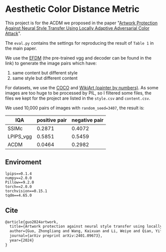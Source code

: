 # Aesthetic Color Distance Metric

This project is for the ACDM we proposed in the paper "[Artwork Protection Against Neural Style Transfer Using Locally Adaptive Adversarial Color Attack](https://arxiv.org/abs/2401.09673)".

The `eval.py` contains the settings for reproducing the result of `Table 1` in the main paper.

We use the [EFDM](https://arxiv.org/abs/2203.07740) (the pre-trained vgg and decoder can be found in the link) to generate the image pairs which have:

1. same content but different style
2. same style but different content

For datasets, we use the [COCO](https://cocodataset.org/#home) and [WikiArt (painter by numbers)](https://www.kaggle.com/c/painter-by-numbers). As some images are too huge to be processed by PIL, so I filtered some files, the files we kept for the project are listed in the `style.csv` and `content.csv`.

We used 10,000 pairs of images with `random_seed=3407`, the result is:

| IQA       | positive pair | negative pair |
| --------- | ------------- | ------------- |
| SSIMc     | 0.2871        | 0.4072        |
| LPIPS_vgg | 0.5851        | 0.5459        |
| ACDM      | 0.0464        | 0.2982        |


## Enviroment

```
lpips==0.1.4
numpy==2.0.0
Pillow==9.2.0
torch==2.0.0
torchvision==0.15.1
tqdm==4.65.0
```


## Cite

```latex
@article{guo2024artwork,
  title={Artwork protection against neural style transfer using locally adaptive adversarial color attack},
  author={Guo, Zhongliang and Wang, Kaixuan and Li, Weiye and Qian, Yifei and Arandjelovi{\'c}, Ognjen and Fang, Lei},
  journal={arXiv preprint arXiv:2401.09673},
  year={2024}
}
```

